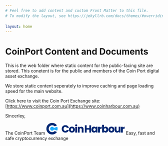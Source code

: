 ```yaml
---
# Feel free to add content and custom Front Matter to this file.
# To modify the layout, see https://jekyllrb.com/docs/themes/#overriding-theme-defaults

layout: home
---
```


# CoinPort Content and Documents

This is the web folder where static content for the public-facing site are stored. This conetent is for the public and members of the Coin Port digital asset exchange.

We store static content seperately to improve caching and page loading speed for the main website.

Click here to visit the Coin Port Exchange site: [https://www.coinport.com.au](https://www.coinharbour.com.au)

Sincerley,

The CoinPort Team
[![CoinHarbour](/images/logos/ch_sign_logo.png)](https://www.coinharbour.com.au)
Easy, fast and safe cryptocurrency exchange
